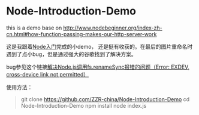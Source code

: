 # Node-Introduction-Demo
this is a demo base on http://www.nodebeginner.org/index-zh-cn.html#how-function-passing-makes-our-http-server-work

这是我跟着[Node入门](http://www.nodebeginner.org/index-zh-cn.html#how-function-passing-makes-our-http-server-work)完成的小demo，
还是挺有收获的。在最后的图片重命名时遇到了点小bug，但是通过强大的谷歌找到了解决方案。

bug参见这个链接[解决Node.js调用fs.renameSync报错的问题（Error: EXDEV, cross-device link not permitted）](http://www.tuicool.com/articles/UBJVvu)

使用方法：

>git clone https://github.com/ZZR-china/Node-Introduction-Demo
cd Node-Introduction-Demo
npm install
node index.js
